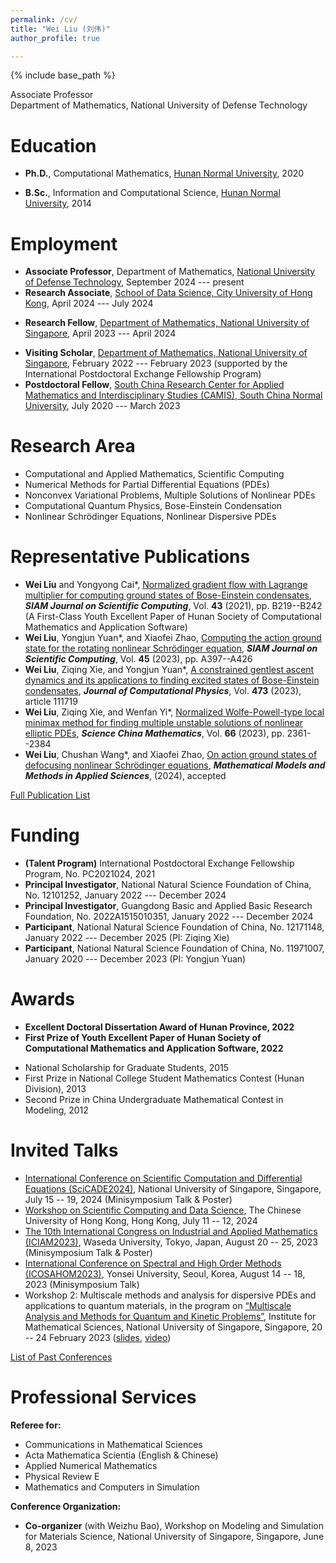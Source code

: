 ```yaml
---
permalink: /cv/
title: "Wei Liu (刘伟)"
author_profile: true

---
```


{% include base_path %}

<!-- Brief CV -->

<!-- **Wei Liu** <br> -->



Associate Professor <br>
Department of Mathematics, National University of Defense Technology



<!-- 
Research Associate <br>
School of Data Science, City University of Hong Kong <br>
16/F, Lau Ming Wai Academic Building, 83 Tat Chee Avenue, Kowloon Tong, Hong Kong
-->

<!-- 
Research Fellow <br>
Department of Mathematics, National University of Singapore <br>
10 Lower Kent Ridge Road, Singapore 119076 <br>
Email: wliu AT nus DOT edu DOT sg
-->


Education
======
* **Ph.D.**, Computational Mathematics, [Hunan Normal University](https://www.hunnu.edu.cn), 2020
<!-- <br> 
  (Advisor: [Prof. Ziqing Xie](https://mc.hunnu.edu.cn/info/1665/4995.htm)) -->
* **B.Sc.**, Information and Computational Science, [Hunan Normal University](https://www.hunnu.edu.cn), 2014


Employment
======
* **Associate Professor**, Department of Mathematics, [National University of Defense Technology](https://english.nudt.edu.cn/), September 2024 --- present
* **Research Associate**, [School of Data Science, City University of Hong Kong](https://www.sdsc.cityu.edu.hk/), April 2024 --- July 2024
<!-- <br>
  (Mentor: [Prof. Xiang Zhou](https://www.cityu.edu.hk/stfprofile/xizhou.htm)) -->
* **Research Fellow**, [Department of Mathematics, National University of Singapore](https://www.math.nus.edu.sg), April 2023 --- April 2024
<!-- <br>
  (Mentor: [Prof. Weizhu Bao](https://blog.nus.edu.sg/matbwz/)) -->
* **Visiting Scholar**, [Department of Mathematics, National University of Singapore](https://www.math.nus.edu.sg), February 2022 --- February 2023
  (supported by the International Postdoctoral Exchange Fellowship Program)
* **Postdoctoral Fellow**, [South China Research Center for Applied Mathematics and Interdisciplinary Studies (CAMIS), South China Normal University](http://camis.scnu.edu.cn/), July 2020 --- March 2023
<!-- <br> 
  (Mentor: [Prof. Weizhu Bao](https://blog.nus.edu.sg/matbwz/)) -->



Research Area
======
* Computational and Applied Mathematics, Scientific Computing
* Numerical Methods for Partial Differential Equations (PDEs)
* Nonconvex Variational Problems, Multiple Solutions of Nonlinear PDEs
* Computational Quantum Physics, Bose-Einstein Condensation
* Nonlinear Schrödinger Equations, Nonlinear Dispersive PDEs

<!-- * **Research Area**: Computational and Applied Mathematics, Scientific Computing, Numerical Methods for PDEs, Multiple Solutions of Nonlinear PDEs, Nonconvex Variational Problems, Nonlinear Dispersive PDEs, Bose-Einstein Condensation, Computational Quantum Physics -->
<!-- * **Research Area**: Numerical Methods for PDEs, Multiple Solutions of Nonlinear PDEs, Computational Quantum Physics, Bose-Einstein Condensation, Nonlinear Dispersive PDEs -->

<!-- Computational quantum physics, Bose-Einstein condensation, Nonlinear dispersive PDEs, Numerical methods for PDEs, Multiple solutions of nonlinear PDEs -->
<!-- * Computational and Applied Mathematics, Computational Quantum Physics -->
<!-- * Numerical PDEs, Applied Analysis, Scientific Computing -->
<!-- * Multiple Solutions of Nonlinear PDEs, Nonconvex Variational Problems -->
<!-- * Bose-Einstein Condensation, Nonlinear Dispersive PDEs  -->


Representative Publications
======
* **Wei Liu** and Yongyong Cai*, [Normalized gradient flow with Lagrange multiplier for computing ground states of Bose-Einstein condensates](https://doi.org/10.1137/20M1328002), _**SIAM Journal on Scientific Computing**_, Vol. **43** (2021), pp. B219--B242 (A First-Class Youth Excellent Paper of Hunan Society of Computational Mathematics and Application Software)
* **Wei Liu**, Yongjun Yuan*, and Xiaofei Zhao, [Computing the action ground state for the rotating nonlinear Schrödinger equation](https://doi.org/10.1137/22M148416X), _**SIAM Journal on Scientific Computing**_, Vol. **45** (2023), pp. A397--A426
* **Wei Liu**, Ziqing Xie, and Yongjun Yuan*, [A constrained gentlest ascent dynamics and its applications to finding excited states of Bose-Einstein condensates](https://doi.org/10.1016/j.jcp.2022.111719), _**Journal of Computational Physics**_, Vol. **473** (2023), article 111719
* **Wei Liu**, Ziqing Xie, and Wenfan Yi*, [Normalized Wolfe-Powell-type local minimax method for finding multiple unstable solutions of nonlinear elliptic PDEs](https://www.sciengine.com/SCM/doi/10.1007/s11425-021-2093-1), _**Science China Mathematics**_, Vol. **66** (2023), pp. 2361--2384
* **Wei Liu**, Chushan Wang*, and Xiaofei Zhao, [On action ground states of defocusing nonlinear Schrödinger equations](https://arxiv.org/abs/2311.02890), _**Mathematical Models and Methods in Applied Sciences**_, (2024), accepted

[Full Publication List](https://matwliu.github.io/publications/)



Funding
======
* **(Talent Program)** International Postdoctoral Exchange Fellowship Program, No. PC2021024, 2021
* **Principal Investigator**, National Natural Science Foundation of China, No. 12101252, January 2022 --- December 2024
* **Principal Investigator**, Guangdong Basic and Applied Basic Research Foundation, No. 2022A1515010351, January 2022 --- December 2024
* **Participant**, National Natural Science Foundation of China, No. 12171148, January 2022 --- December 2025 (PI: Ziqing Xie) 
* **Participant**, National Natural Science Foundation of China, No. 11971007, January 2020 --- December 2023 (PI: Yongjun Yuan)

<!-- _The study on regularized numerical methods for nonlinear partial differential equations with singular term_ -->
<!-- _Mathematical theory and numerical methods for quantum droplets_ -->
<!-- _The study on two types of novel methods for solving multiple solutions of nonlinear PDEs and their applications_ -->
<!-- _The study of efficient numerical methods to simulate ground states and dynamics of general spinor Bose-Einstein condensates_ -->


Awards
======
* **Excellent Doctoral Dissertation Award of Hunan Province, 2022**
* **First Prize of Youth Excellent Paper of Hunan Society of Computational Mathematics and Application Software, 2022**
<!-- * International Postdoctoral Exchange Fellowship Program, 2021 -->
* National Scholarship for Graduate Students, 2015
* First Prize in National College Student Mathematics Contest (Hunan Division), 2013
* Second Prize in China Undergraduate Mathematical Contest in Modeling, 2012


Invited Talks
======
* [International Conference on Scientific Computation and Differential Equations (SciCADE2024)](https://www.scicade2024.org), National University of Singapore, Singapore, July 15 -- 19, 2024 (Minisymposium Talk & Poster) <!-- Minisymposium ``MS04 Communication of Structure-preserving Techniques for Computing Diffusion and Dispersion'', at the -->
* [Workshop on Scientific Computing and Data Science](https://www.math.cuhk.edu.hk/sites/default/files/research/workshop_on_scientific_computing_and_data_science.pdf), The Chinese University of Hong Kong, Hong Kong, July 11 -- 12, 2024
* [The 10th International Congress on Industrial and Applied Mathematics (ICIAM2023)](https://iciam2023.org), Waseda University, Tokyo, Japan, August 20 -- 25, 2023 (Minisymposium Talk  & Poster)
* [International Conference on Spectral and High Order Methods (ICOSAHOM2023)](http://www.icosahom2023.org), Yonsei University, Seoul, Korea, August 14 -- 18, 2023 (Minisymposium Talk)
* Workshop 2: Multiscale methods and analysis for dispersive PDEs and applications to quantum materials, in the program on [“Multiscale Analysis and Methods for Quantum and Kinetic Problems”](https://ims.nus.edu.sg/events/qkp2023/), Institute for Mathematical Sciences, National University of Singapore, Singapore, 20 -- 24 February 2023 ([slides](https://ims.nus.edu.sg/wp-content/uploads/2023/03/Wei-Liu.pdf), [video](https://mediaweb.ap.panopto.com/Panopto/Pages/Viewer.aspx?id=ca7e564c-c1b4-45a9-bb13-b028005715a8))

[List of Past Conferences](https://matwliu.github.io/conference-list)


Professional Services
======

**Referee for:**

* Communications in Mathematical Sciences
* Acta Mathematica Scientia (English & Chinese)
* Applied Numerical Mathematics
* Physical Review E
* Mathematics and Computers in Simulation

**Conference Organization:**

* **Co-organizer** (with Weizhu Bao), Workshop on Modeling and Simulation for Materials Science, National University of Singapore, Singapore, June 8, 2023



<!--   
Skills
======
* Skill 1
* Skill 2
  * Sub-skill 2.1
  * Sub-skill 2.2
  * Sub-skill 2.3

Publications
======
  <ul>{% for post in site.publications %}
    {% include archive-single-cv.html %}
  {% endfor %}</ul>
  
Talks
======
  <ul>{% for post in site.talks %}
    {% include archive-single-talk-cv.html %}
  {% endfor %}</ul>
  
Teaching
======
  <ul>{% for post in site.teaching %}
    {% include archive-single-cv.html %}
  {% endfor %}</ul>
  
Service and leadership
======
* Currently signed in to 43 different slack teams
 -->
